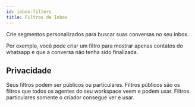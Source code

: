 ```yaml
---
id: inbox-filters
title: Filtros de Inbox
---
```


Crie segmentos personalizados para buscar suas conversas no seu inbox.

Por exemplo, você pode criar um filtro para mostrar apenas contatos do whatsapp e que a conversa 
não tenha sido finalizada.

## Privacidade
Seus filtros podem ser públicos ou particulares. Filtros públicos são os filtros que todos os agentes
do seu workspace veem e podem usar. Filtros particulares somente o criador consegue ver e usar.
